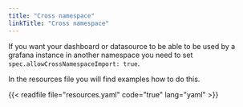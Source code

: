 ```yaml
---
title: "Cross namespace"
linkTitle: "Cross namespace"
---
```



If you want your dashboard or datasource to be able to be used by a grafana instance in another namespace you need to set `spec.allowCrossNamespaceImport: true`.

In the resources file you will find examples how to do this.

{{< readfile file="resources.yaml" code="true" lang="yaml" >}}
